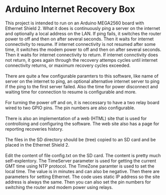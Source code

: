 Arduino Internet Recovery Box
=============================

This project is intended to run on an Arduino MEGA2560 board with Ethernet Shield 2. 
What it does is continuously ping a server on the internet and optionally a local address on the LAN. 
If ping fails, it switches the router power to off and then on after several seconds. Then it waits for 
internet connectivity to resume. If internet connectivity is not resumed after some time, it switches
the modem power to off and then on after several seconds. Then it waits for internet connectivity to return.
If internet connctivity does not return, it goes again through the recovery attemps cycles until internet
connectivity returns, or maximum recovery cycles exceeded.<br/><br/>
There are quite a few configurable paramters to this software, like name of server on the internet to ping,
an optional alternative internet server to ping if the ping to the first server failed. Also the time for 
power disconnect and waiting time for connection to resume is configurable and more.<br/><br/>
For turning the power off and on, it is neccessary to have a two relay board wired to two GPIO pins. The pin
numbers are also configurable.<br/><br/>
There is also an implementation of a web (HTML) site that is used for controlloing and configuring the software.
The web site also has a page for reporting recoveries history.<br /><br />
The files in the SD directory should be (tree) copied to an SD card and be placed in the Ethernet Shield 2.<br/><br/>
Edit the content of file config.txt on the SD card. The content is pretty much self-explentory. The TimeServer parameter is used
for getting the current GMT time using NTP protocol. The TimeZone paramter is used to set the local time. The value is
in minutes and can also be negative. Then there are parameters for setting Ethernet. The code uses static IP address
so the site address is always the same. Then you can also set the pin numbers for switching the router and modem power
using relays.
